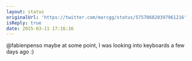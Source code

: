 ```yaml
---
layout: status
originalUrl: 'https://twitter.com/marcgg/status/575706820397961216'
isReply: true
date: 2015-03-11 17:16:16
---
```


@fabienpenso maybe at some point, I was looking into keyboards a few days ago :)

